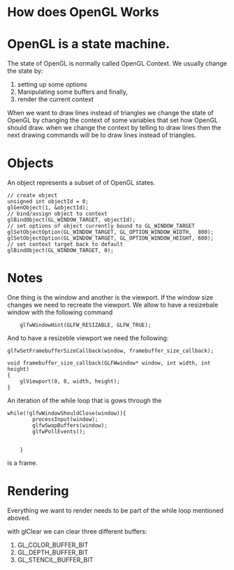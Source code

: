 # How does OpenGL Works
# OpenGL is a state machine.
The state of OpenGL is normally called OpenGL Context.
We usually change the state by:
1. setting up some options
2. Manipulating some buffers and finally,
3. render the current context

When we want to draw lines instead of triangles we change the state of OpenGL by changing the context of some variables that set how OpenGL should draw. when we change the context by telling to draw lines then the next drawing commands will be to draw lines instead of triangles.

# Objects

An object represents a subset of of OpenGL states.

``` 
// create object
unsigned int objectId = 0;
glGenObject(1, &objectId);
// bind/assign object to context
glBindObject(GL_WINDOW_TARGET, objectId);
// set options of object currently bound to GL_WINDOW_TARGET
glSetObjectOption(GL_WINDOW_TARGET, GL_OPTION_WINDOW_WIDTH,  800);
glSetObjectOption(GL_WINDOW_TARGET, GL_OPTION_WINDOW_HEIGHT, 600);
// set context target back to default
glBindObject(GL_WINDOW_TARGET, 0);

```
# Notes
One thing is the window and another is the viewport. 
If the window size changes we need to recreate the viewport. 
We allow to have a resizebale window with the following command 
``` 
    glfwWindowHint(GLFW_RESIZABLE, GLFW_TRUE);

```
And to have a resizeble viewport we need the following:
```  
glfwSetFramebufferSizeCallback(window, framebuffer_size_callback);

void framebuffer_size_callback(GLFWwindow* window, int width, int height)
{
    glViewport(0, 0, width, height);
} 

```  
An iteration of the while loop that is gows through the 
``` 
while(!glfwWindowShouldClose(window)){
        processInput(window); 
        glfwSwapBuffers(window);
        glfwPollEvents();  
        

    }

``` 
is a frame.

# Rendering
Everything we want to render needs to be part of the while loop mentioned aboved.

with glClear we can clear three different buffers:
1. GL_COLOR_BUFFER_BIT
2. GL_DEPTH_BUFFER_BIT
3. GL_STENCIL_BUFFER_BIT

